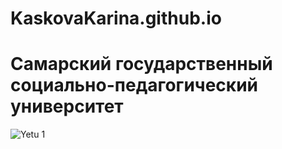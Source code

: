 # KaskovaKarina.github.io
# Самарский государственный социально-педагогический университет
![Yetu 1](https://yt3.googleusercontent.com/ytc/AOPolaSavOWu3ePDFMeaDDnwSn54CNv_OMFfMQaHbClS=s900-c-k-c0x00ffffff-no-rj)
